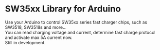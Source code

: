 # SW35xx Library for Arduino

Use your Arduino to control SW35xx series fast charger chips, such as SW3518, SW3518s and more...  
You can read charging voltage and current, determine fast charge protocol and activate max 5A current now.  
Still in development.  
<!-- CarCharge V1.0c : wiring: 0,1,2,3->vcc(vin),gnd,SCL,SDA-->
